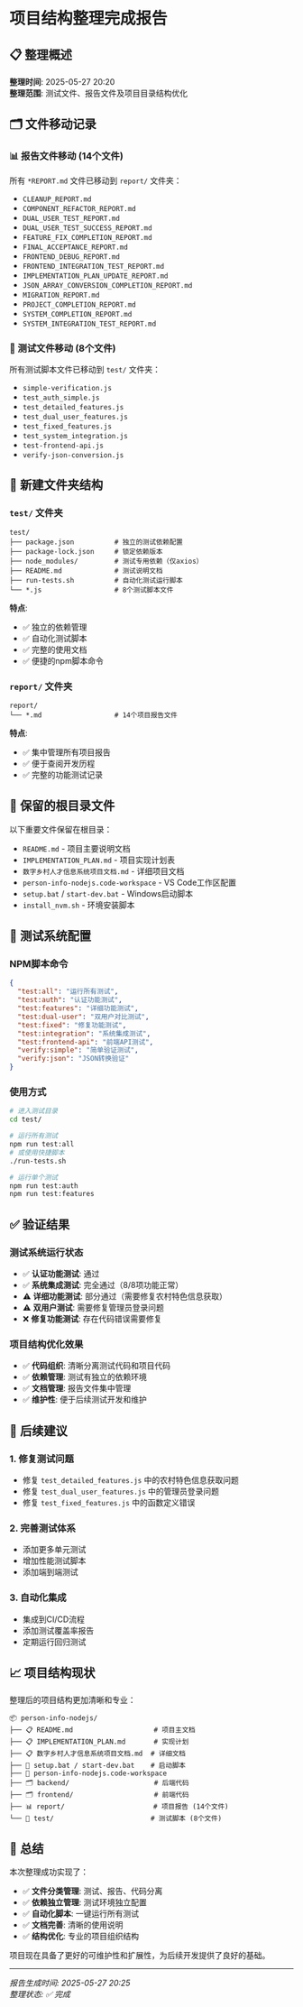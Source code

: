 # 项目结构整理完成报告

## 📋 整理概述

**整理时间**: 2025-05-27 20:20  
**整理范围**: 测试文件、报告文件及项目目录结构优化

## 🗂️ 文件移动记录

### 📊 报告文件移动 (14个文件)
所有 `*REPORT.md` 文件已移动到 `report/` 文件夹：

- `CLEANUP_REPORT.md`
- `COMPONENT_REFACTOR_REPORT.md`
- `DUAL_USER_TEST_REPORT.md`
- `DUAL_USER_TEST_SUCCESS_REPORT.md`
- `FEATURE_FIX_COMPLETION_REPORT.md`
- `FINAL_ACCEPTANCE_REPORT.md`
- `FRONTEND_DEBUG_REPORT.md`
- `FRONTEND_INTEGRATION_TEST_REPORT.md`
- `IMPLEMENTATION_PLAN_UPDATE_REPORT.md`
- `JSON_ARRAY_CONVERSION_COMPLETION_REPORT.md`
- `MIGRATION_REPORT.md`
- `PROJECT_COMPLETION_REPORT.md`
- `SYSTEM_COMPLETION_REPORT.md`
- `SYSTEM_INTEGRATION_TEST_REPORT.md`

### 🧪 测试文件移动 (8个文件)
所有测试脚本文件已移动到 `test/` 文件夹：

- `simple-verification.js`
- `test_auth_simple.js`
- `test_detailed_features.js`
- `test_dual_user_features.js`
- `test_fixed_features.js`
- `test_system_integration.js`
- `test-frontend-api.js`
- `verify-json-conversion.js`

## 📁 新建文件夹结构

### `test/` 文件夹
```
test/
├── package.json          # 独立的测试依赖配置
├── package-lock.json     # 锁定依赖版本
├── node_modules/         # 测试专用依赖（仅axios）
├── README.md             # 测试说明文档
├── run-tests.sh          # 自动化测试运行脚本
└── *.js                  # 8个测试脚本文件
```

**特点**:
- ✅ 独立的依赖管理
- ✅ 自动化测试脚本
- ✅ 完整的使用文档
- ✅ 便捷的npm脚本命令

### `report/` 文件夹
```
report/
└── *.md                  # 14个项目报告文件
```

**特点**:
- ✅ 集中管理所有项目报告
- ✅ 便于查阅开发历程
- ✅ 完整的功能测试记录

## 🎯 保留的根目录文件

以下重要文件保留在根目录：
- `README.md` - 项目主要说明文档
- `IMPLEMENTATION_PLAN.md` - 项目实现计划表
- `数字乡村人才信息系统项目文档.md` - 详细项目文档
- `person-info-nodejs.code-workspace` - VS Code工作区配置
- `setup.bat` / `start-dev.bat` - Windows启动脚本
- `install_nvm.sh` - 环境安装脚本

## 🔧 测试系统配置

### NPM脚本命令
```json
{
  "test:all": "运行所有测试",
  "test:auth": "认证功能测试", 
  "test:features": "详细功能测试",
  "test:dual-user": "双用户对比测试",
  "test:fixed": "修复功能测试",
  "test:integration": "系统集成测试",
  "test:frontend-api": "前端API测试",
  "verify:simple": "简单验证测试",
  "verify:json": "JSON转换验证"
}
```

### 使用方式
```bash
# 进入测试目录
cd test/

# 运行所有测试
npm run test:all
# 或使用快捷脚本
./run-tests.sh

# 运行单个测试
npm run test:auth
npm run test:features
```

## ✅ 验证结果

### 测试系统运行状态
- ✅ **认证功能测试**: 通过
- ✅ **系统集成测试**: 完全通过（8/8项功能正常）
- ⚠️ **详细功能测试**: 部分通过（需要修复农村特色信息获取）
- ⚠️ **双用户测试**: 需要修复管理员登录问题
- ❌ **修复功能测试**: 存在代码错误需要修复

### 项目结构优化效果
- ✅ **代码组织**: 清晰分离测试代码和项目代码
- ✅ **依赖管理**: 测试有独立的依赖环境
- ✅ **文档管理**: 报告文件集中管理
- ✅ **维护性**: 便于后续测试开发和维护

## 🚀 后续建议

### 1. 修复测试问题
- 修复 `test_detailed_features.js` 中的农村特色信息获取问题
- 修复 `test_dual_user_features.js` 中的管理员登录问题
- 修复 `test_fixed_features.js` 中的函数定义错误

### 2. 完善测试体系
- 添加更多单元测试
- 增加性能测试脚本
- 添加端到端测试

### 3. 自动化集成
- 集成到CI/CD流程
- 添加测试覆盖率报告
- 定期运行回归测试

## 📈 项目结构现状

整理后的项目结构更加清晰和专业：

```
📦 person-info-nodejs/
├── 📋 README.md                    # 项目主文档
├── 📋 IMPLEMENTATION_PLAN.md       # 实现计划
├── 📋 数字乡村人才信息系统项目文档.md  # 详细文档
├── 🔧 setup.bat / start-dev.bat    # 启动脚本
├── 🔧 person-info-nodejs.code-workspace
├── 🗂️ backend/                     # 后端代码
├── 🗂️ frontend/                    # 前端代码
├── 📊 report/                      # 项目报告 (14个文件)
└── 🧪 test/                        # 测试脚本 (8个文件)
```

## 🎉 总结

本次整理成功实现了：
- ✅ **文件分类管理**: 测试、报告、代码分离
- ✅ **依赖独立管理**: 测试环境独立配置
- ✅ **自动化脚本**: 一键运行所有测试
- ✅ **文档完善**: 清晰的使用说明
- ✅ **结构优化**: 专业的项目组织结构

项目现在具备了更好的可维护性和扩展性，为后续开发提供了良好的基础。

---

*报告生成时间: 2025-05-27 20:25*  
*整理状态: ✅ 完成*
